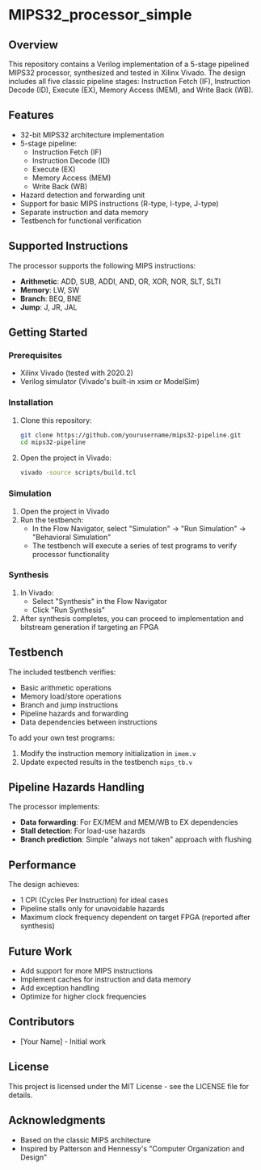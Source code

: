 ﻿# MIPS32_processor_simple

## Overview
This repository contains a Verilog implementation of a 5-stage pipelined MIPS32 processor, synthesized and tested in Xilinx Vivado. The design includes all five classic pipeline stages: Instruction Fetch (IF), Instruction Decode (ID), Execute (EX), Memory Access (MEM), and Write Back (WB).

## Features
- 32-bit MIPS32 architecture implementation
- 5-stage pipeline:
  - Instruction Fetch (IF)
  - Instruction Decode (ID)
  - Execute (EX)
  - Memory Access (MEM)
  - Write Back (WB)
- Hazard detection and forwarding unit
- Support for basic MIPS instructions (R-type, I-type, J-type)
- Separate instruction and data memory
- Testbench for functional verification

## Supported Instructions
The processor supports the following MIPS instructions:
- **Arithmetic**: ADD, SUB, ADDI, AND, OR, XOR, NOR, SLT, SLTI
- **Memory**: LW, SW
- **Branch**: BEQ, BNE
- **Jump**: J, JR, JAL

## Getting Started

### Prerequisites
- Xilinx Vivado (tested with 2020.2)
- Verilog simulator (Vivado's built-in xsim or ModelSim)

### Installation
1. Clone this repository:
   ```bash
   git clone https://github.com/yourusername/mips32-pipeline.git
   cd mips32-pipeline
   ```

2. Open the project in Vivado:
   ```bash
   vivado -source scripts/build.tcl
   ```

### Simulation
1. Open the project in Vivado
2. Run the testbench:
   - In the Flow Navigator, select "Simulation" → "Run Simulation" → "Behavioral Simulation"
   - The testbench will execute a series of test programs to verify processor functionality

### Synthesis
1. In Vivado:
   - Select "Synthesis" in the Flow Navigator
   - Click "Run Synthesis"
2. After synthesis completes, you can proceed to implementation and bitstream generation if targeting an FPGA

## Testbench
The included testbench verifies:
- Basic arithmetic operations
- Memory load/store operations
- Branch and jump instructions
- Pipeline hazards and forwarding
- Data dependencies between instructions

To add your own test programs:
1. Modify the instruction memory initialization in `imem.v`
2. Update expected results in the testbench `mips_tb.v`

## Pipeline Hazards Handling
The processor implements:
- **Data forwarding**: For EX/MEM and MEM/WB to EX dependencies
- **Stall detection**: For load-use hazards
- **Branch prediction**: Simple "always not taken" approach with flushing

## Performance
The design achieves:
- 1 CPI (Cycles Per Instruction) for ideal cases
- Pipeline stalls only for unavoidable hazards
- Maximum clock frequency dependent on target FPGA (reported after synthesis)

## Future Work
- Add support for more MIPS instructions
- Implement caches for instruction and data memory
- Add exception handling
- Optimize for higher clock frequencies

## Contributors
- [Your Name] - Initial work

## License
This project is licensed under the MIT License - see the LICENSE file for details.

## Acknowledgments
- Based on the classic MIPS architecture
- Inspired by Patterson and Hennessy's "Computer Organization and Design"
